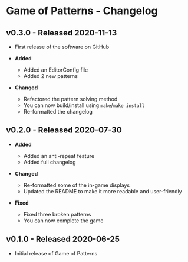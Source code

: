 # Game of Patterns - Changelog

## v0.3.0 - Released 2020-11-13

* First release of the software on GitHub

* **Added**
  * Added an EditorConfig file
  * Added 2 new patterns

* **Changed**
  * Refactored the pattern solving method
  * You can now build/install using `make`/`make install`
  * Re-formatted the changelog

## v0.2.0 - Released 2020-07-30

* **Added**
  * Added an anti-repeat feature
  * Added full changelog

* **Changed**
  * Re-formatted some of the in-game displays
  * Updated the README to make it more readable and user-friendly

* **Fixed**
  * Fixed three broken patterns
  * You can now complete the game

## v0.1.0 - Released 2020-06-25

* Initial release of Game of Patterns
